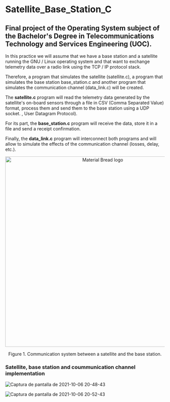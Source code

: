 # Satellite_Base_Station_C

## Final project of the Operating System subject of the Bachelor's Degree in Telecommunications Technology and Services Engineering (UOC).

In this practice we will assume that we have a base station and a satellite running the GNU / Linux operating system and that want to exchange telemetry data over a radio link using the TCP / IP protocol stack.

Therefore, a program that simulates the satellite (satellite.c), a program that simulates the base station base_station.c and another program that simulates the communication channel (data_link.c) will be created.

The **satellite.c** program will read the telemetry data generated by the satellite's on-board sensors through a file in CSV (Comma Separated Value) format, process them and send them to the base station using a UDP socket. , User Datagram Protocol).

For its part, the **base_station.c** program will receive the data, store it in a file and send a receipt confirmation.

Finally, the **data_link.c** program will interconnect both
programs and will allow to simulate the effects of the communication channel (losses, delay, etc.). 

<p align="center">
    <img width="600" src="https://user-images.githubusercontent.com/34940932/136261119-2c2ceb5f-1495-495d-891f-3c8ac08b3f97.png" alt="Material Bread logo">
</p>

<p align="center">
Figure 1. Communication system between a satellite and the base station. 
</p>


### Satellite, base station and coummunication channel implementation




![Captura de pantalla de 2021-10-06 20-48-43](https://user-images.githubusercontent.com/34940932/136264716-0a40547a-28dc-4d90-9d2c-647e1a19fe3b.png)


![Captura de pantalla de 2021-10-06 20-52-43](https://user-images.githubusercontent.com/34940932/136265247-3d137969-1385-4699-80a8-7968f6f8ffe9.png)




